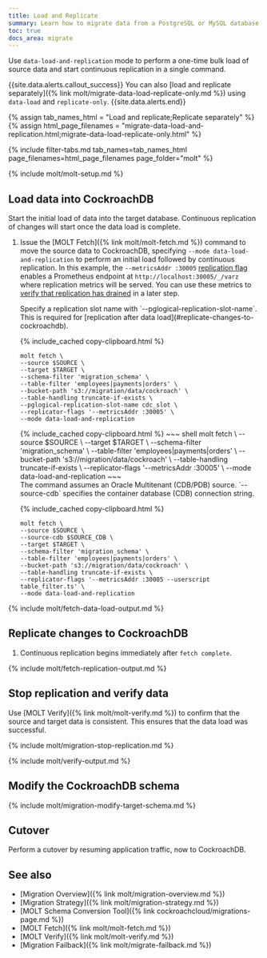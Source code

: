 ```yaml
---
title: Load and Replicate
summary: Learn how to migrate data from a PostgreSQL or MySQL database into a CockroachDB cluster.
toc: true
docs_area: migrate
---
```


Use `data-load-and-replication` mode to perform a one-time bulk load of source data and start continuous replication in a single command.

{{site.data.alerts.callout_success}}
You can also [load and replicate separately]({% link molt/migrate-data-load-replicate-only.md %}) using `data-load` and `replicate-only`.
{{site.data.alerts.end}}

{% assign tab_names_html = "Load and replicate;Replicate separately" %}
{% assign html_page_filenames = "migrate-data-load-and-replication.html;migrate-data-load-replicate-only.html" %}

{% include filter-tabs.md tab_names=tab_names_html page_filenames=html_page_filenames page_folder="molt" %}

{% include molt/molt-setup.md %}

## Load data into CockroachDB

Start the initial load of data into the target database. Continuous replication of changes will start once the data load is complete.

1. Issue the [MOLT Fetch]({% link molt/molt-fetch.md %}) command to move the source data to CockroachDB, specifying `--mode data-load-and-replication` to perform an initial load followed by continuous replication. In this example, the `--metricsAddr :30005` [replication flag](#replication-flags) enables a Prometheus endpoint at `http://localhost:30005/_/varz` where replication metrics will be served. You can use these metrics to [verify that replication has drained](#stop-replication-and-verify-data) in a later step.

    <section class="filter-content" markdown="1" data-scope="postgres">
    Specify a replication slot name with `--pglogical-replication-slot-name`. This is required for [replication after data load](#replicate-changes-to-cockroachdb).

    {% include_cached copy-clipboard.html %}
    ~~~ shell
    molt fetch \
    --source $SOURCE \ 
    --target $TARGET \
    --schema-filter 'migration_schema' \
    --table-filter 'employees|payments|orders' \
    --bucket-path 's3://migration/data/cockroach' \
    --table-handling truncate-if-exists \
    --pglogical-replication-slot-name cdc_slot \
    --replicator-flags '--metricsAddr :30005' \
    --mode data-load-and-replication
    ~~~
    </section>

    <section class="filter-content" markdown="1" data-scope="mysql">
    {% include_cached copy-clipboard.html %}
    ~~~ shell
    molt fetch \
    --source $SOURCE \ 
    --target $TARGET \
    --schema-filter 'migration_schema' \
    --table-filter 'employees|payments|orders' \
    --bucket-path 's3://migration/data/cockroach' \
    --table-handling truncate-if-exists \
    --replicator-flags '--metricsAddr :30005' \
    --mode data-load-and-replication
    ~~~
    </section>

    <section class="filter-content" markdown="1" data-scope="oracle">
    The command assumes an Oracle Multitenant (CDB/PDB) source. `--source-cdb` specifies the container database (CDB) connection string.

    {% include_cached copy-clipboard.html %}
    ~~~ shell
    molt fetch \
    --source $SOURCE \
    --source-cdb $SOURCE_CDB \
    --target $TARGET \
    --schema-filter 'migration_schema' \
    --table-filter 'employees|payments|orders' \
    --bucket-path 's3://migration/data/cockroach' \
    --table-handling truncate-if-exists \
    --replicator-flags '--metricsAddr :30005 --userscript table_filter.ts' \
    --mode data-load-and-replication
    ~~~
    </section>

{% include molt/fetch-data-load-output.md %}

## Replicate changes to CockroachDB

1. Continuous replication begins immediately after `fetch complete`.

{% include molt/fetch-replication-output.md %}

## Stop replication and verify data

Use [MOLT Verify]({% link molt/molt-verify.md %}) to confirm that the source and target data is consistent. This ensures that the data load was successful.

{% include molt/migration-stop-replication.md %}

{% include molt/verify-output.md %}

## Modify the CockroachDB schema

{% include molt/migration-modify-target-schema.md %}

## Cutover

Perform a cutover by resuming application traffic, now to CockroachDB.

## See also

- [Migration Overview]({% link molt/migration-overview.md %})
- [Migration Strategy]({% link molt/migration-strategy.md %})
- [MOLT Schema Conversion Tool]({% link cockroachcloud/migrations-page.md %})
- [MOLT Fetch]({% link molt/molt-fetch.md %})
- [MOLT Verify]({% link molt/molt-verify.md %})
- [Migration Failback]({% link molt/migrate-failback.md %})